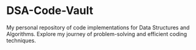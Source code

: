 # DSA-Code-Vault
My personal repository of code implementations for Data Structures and Algorithms. Explore my journey of problem-solving and efficient coding techniques.
